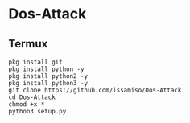 # Dos-Attack
## Termux 
```
pkg install git 
pkg install python -y
pkg install python2 -y
pkg install python3 -y
git clone https://github.com/issamiso/Dos-Attack
cd Dos-Attack 
chmod +x *
python3 setup.py
```
  
